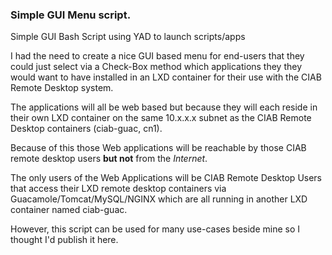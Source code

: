 ### Simple GUI Menu script.

Simple GUI Bash Script using YAD to launch scripts/apps 

I had the need to create a nice GUI based menu for end-users that they could just select 
via a Check-Box method which applications they they would want to have installed in an LXD
container for their use with the CIAB Remote Desktop system.

The applications will all be web based but because they will each reside in their own LXD container
on the same 10.x.x.x subnet as the CIAB Remote Desktop containers (ciab-guac, cn1).

Because of this those Web applications will be reachable by those CIAB remote desktop users **but not** 
from the *Internet*.

The only users of the Web Applications will be CIAB Remote Desktop Users that access their LXD remote
desktop containers via Guacamole/Tomcat/MySQL/NGINX which are all running in another LXD container named
ciab-guac.

However, this script can be used for many use-cases beside mine so I thought I'd publish it here.



